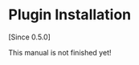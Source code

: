 # Plugin Installation

[Since 0.5.0]

<i class="fa fa-wrench fa-2x" aria-hidden="true"></i> This manual is not finished yet!
